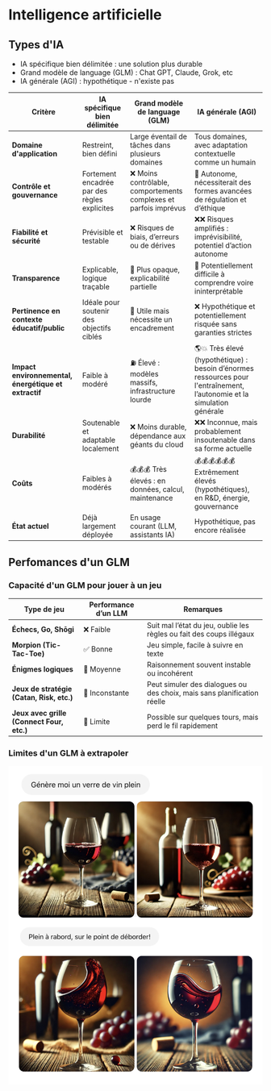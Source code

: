 # Intelligence artificielle

## Types d'IA

* IA spécifique bien délimitée : une solution plus durable
* Grand modèle de language (GLM) : Chat GPT, Claude, Grok, etc
* IA générale (AGI) : hypothétique - n'existe pas

| **Critère** | **IA spécifique bien délimitée** | **Grand modèle de language (GLM)** | **IA générale (AGI)** |
|-------------|----------------------------------|-------------------------------|------------------------|
| **Domaine d'application** | Restreint, bien défini | Large éventail de tâches dans plusieurs domaines | Tous domaines, avec adaptation contextuelle comme un humain |
| **Contrôle et gouvernance** | Fortement encadrée par des règles explicites | ❌ Moins contrôlable, comportements complexes et parfois imprévus | 🤔 Autonome, nécessiterait des formes avancées de régulation et d’éthique |
| **Fiabilité et sécurité** | Prévisible et testable | ❌ Risques de biais, d’erreurs ou de dérives | ❌❌ Risques amplifiés : imprévisibilité, potentiel d’action autonome |
| **Transparence** | Explicable, logique traçable | 🤔 Plus opaque, explicabilité partielle | 🤔 Potentiellement difficile à comprendre voire ininterprétable |
| **Pertinence en contexte éducatif/public** | Idéale pour soutenir des objectifs ciblés | 🤔 Utile mais nécessite un encadrement | ❌ Hypothétique et potentiellement risquée sans garanties strictes |
| **Impact environnemental, énergétique et extractif** | Faible à modéré | ⛽️ Élevé : modèles massifs, infrastructure lourde | 🌎💥  Très élevé (hypothétique) : besoin d’énormes ressources pour l'entraînement, l’autonomie et la simulation générale |
| **Durabilité** | Soutenable et adaptable localement | ❌ Moins durable, dépendance aux géants du cloud |  ❌❌ Inconnue, mais probablement insoutenable dans sa forme actuelle |
| **Coûts** | Faibles à modérés | 💰💰💰 Très élevés : en données, calcul, maintenance | 💰💰💰💰💰💰 Extrêmement élevés (hypothétiques), en R&D, énergie, gouvernance |
| **État actuel** | Déjà largement déployée | En usage courant (LLM, assistants IA) | Hypothétique, pas encore réalisée |


## Perfomances d'un GLM 

### Capacité d'un GLM pour jouer à un jeu

| Type de jeu                               | Performance d’un LLM | Remarques                                                               |
| ----------------------------------------- | ------------------------- | ----------------------------------------------------------------------- |
| **Échecs, Go, Shōgi**                     | ❌ Faible                  | Suit mal l’état du jeu, oublie les règles ou fait des coups illégaux    |
| **Morpion (Tic-Tac-Toe)**                 | ✅ Bonne                   | Jeu simple, facile à suivre en texte                                    |
| **Énigmes logiques**                      | 🤷 Moyenne                | Raisonnement souvent instable ou incohérent                             |
| **Jeux de stratégie (Catan, Risk, etc.)** | 🤔 Inconstante            | Peut simuler des dialogues ou des choix, mais sans planification réelle |
| **Jeux avec grille (Connect Four, etc.)** | 😬 Limite                 | Possible sur quelques tours, mais perd le fil rapidement                |

### Limites d'un GLM à extrapoler

![Un verre de vin qui ne peut pas déborder](./verre_de_vin.svg)